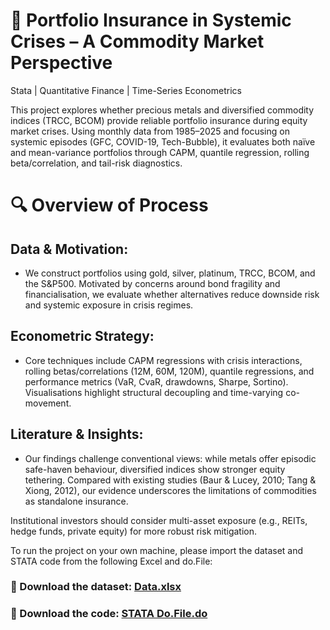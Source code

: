 # 📁 **Portfolio Insurance in Systemic Crises – A Commodity Market Perspective**
Stata | Quantitative Finance | Time-Series Econometrics

This project explores whether precious metals and diversified commodity indices (TRCC, BCOM) provide reliable portfolio insurance during equity market crises. Using monthly data from 1985–2025 and focusing on systemic episodes (GFC, COVID-19, Tech-Bubble), it evaluates both naïve and mean-variance portfolios through CAPM, quantile regression, rolling beta/correlation, and tail-risk diagnostics.

# 🔍 Overview of Process
## Data & Motivation:
- We construct portfolios using gold, silver, platinum, TRCC, BCOM, and the S&P500. Motivated by concerns around bond fragility and financialisation, we evaluate whether alternatives reduce downside risk and systemic exposure in crisis regimes.

## Econometric Strategy:
- Core techniques include CAPM regressions with crisis interactions, rolling betas/correlations (12M, 60M, 120M), quantile regressions, and performance metrics (VaR, CvaR, drawdowns, Sharpe, Sortino). Visualisations highlight structural decoupling and time-varying co-movement.

## Literature & Insights:
- Our findings challenge conventional views: while metals offer episodic safe-haven behaviour, diversified indices show stronger equity tethering. Compared with existing studies (Baur & Lucey, 2010; Tang & Xiong, 2012), our evidence underscores the limitations of commodities as standalone insurance.

Institutional investors should consider multi-asset exposure (e.g., REITs, hedge funds, private equity) for more robust risk mitigation.

To run the project on your own machine, please import the dataset and STATA code from the following Excel and do.File: 
### 📂 Download the dataset: [Data.xlsx](./Data.xlsx)

### 📂 Download the code: [STATA Do.File.do](./STATAB%20Do.File.do)



